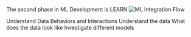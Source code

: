 The second phase in ML Development is 
LEARN
![ML Integration Flow](/laura-schornack/scenarios/create-ML-model/assets/learn.jpg)

Understand Data Behaviors and Interactions
Understand the data
What does the data look like
Investigate different models
